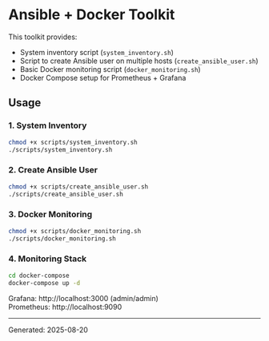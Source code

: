 # Ansible + Docker Toolkit

This toolkit provides:
- System inventory script (`system_inventory.sh`)
- Script to create Ansible user on multiple hosts (`create_ansible_user.sh`)
- Basic Docker monitoring script (`docker_monitoring.sh`)
- Docker Compose setup for Prometheus + Grafana

## Usage

### 1. System Inventory
```bash
chmod +x scripts/system_inventory.sh
./scripts/system_inventory.sh
```

### 2. Create Ansible User
```bash
chmod +x scripts/create_ansible_user.sh
./scripts/create_ansible_user.sh
```

### 3. Docker Monitoring
```bash
chmod +x scripts/docker_monitoring.sh
./scripts/docker_monitoring.sh
```

### 4. Monitoring Stack
```bash
cd docker-compose
docker-compose up -d
```
Grafana: http://localhost:3000 (admin/admin)  
Prometheus: http://localhost:9090

---
Generated: 2025-08-20
